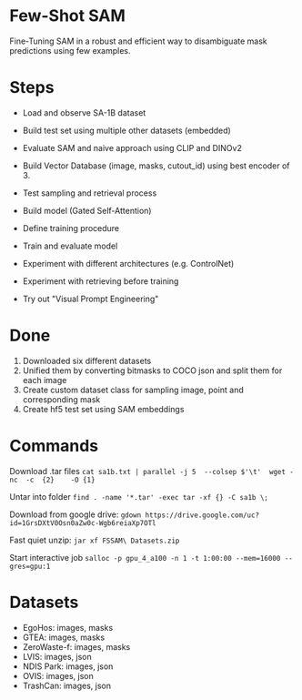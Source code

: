 # Few-Shot SAM

Fine-Tuning SAM in a robust and efficient way to disambiguate mask predictions using few examples.

# Steps

- Load and observe SA-1B dataset
- Build test set using multiple other datasets (embedded)
- Evaluate SAM and naive approach using CLIP and DINOv2

- Build Vector Database (image, masks, cutout_id) using best encoder of 3.
- Test sampling and retrieval process

- Build model (Gated Self-Attention)
- Define training procedure
- Train and evaluate model

- Experiment with different architectures (e.g. ControlNet)
- Experiment with retrieving before training
- Try out "Visual Prompt Engineering"

# Done

1. Downloaded six different datasets
2. Unified them by converting bitmasks to COCO json and split them for each image
3. Create custom dataset class for sampling image, point and corresponding mask
4. Create hf5 test set using SAM embeddings

# Commands

Download .tar files
`cat sa1b.txt | parallel -j 5  --colsep $'\t'  wget -nc  -c  {2}    -O {1}`

Untar into folder
`find . -name '*.tar' -exec tar -xf {} -C sa1b \;`

Download from google drive:
`gdown https://drive.google.com/uc?id=1GrsDXtV0Osn0aZw0c-Wgb6reiaXp7OTl`

Fast quiet unzip:
`jar xf FSSAM\ Datasets.zip`

Start interactive job
`salloc -p gpu_4_a100 -n 1 -t 1:00:00 --mem=16000 --gres=gpu:1`

# Datasets

- EgoHos: images, masks
- GTEA: images, masks
- ZeroWaste-f: images, masks
- LVIS: images, json
- NDIS Park: images, json
- OVIS: images, json
- TrashCan: images, json